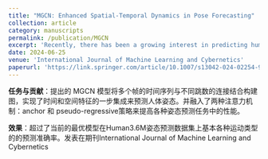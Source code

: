 ```yaml
---
title: "MGCN: Enhanced Spatial-Temporal Dynamics in Pose Forecasting"
collection: article
category: manuscripts
permalink: /publication/MGCN
excerpt: 'Recently, there has been a growing interest in predicting human motion, which involves forecasting future body poses based on observed pose sequences. This task is complex due to modeling spatial and temporal relationships. Autoregressive models, including recurrent neural networks (RNNs) and their variants, as well as transformer networks, are commonly used for addressing this challenge. However, autoregressive models have several serious drawbacks, such as vanishing or exploding gradients. Other researchers have attempted to solve the communication problem in the spatial dimension by integrating graph convolutional networks (GCNs) and long short-term memory (LSTM) or convolutional neural network (CNN) models. These approaches process temporal and spatial information separately and fuse them to extract features, whereas this sequential processing hampers the model’s ability to capture spatiotemporal information and perform feature extraction simultaneously. To address this in human pose forecasting, we propose a novel approach called the multi-graph convolution network (MGCN). By introducing an augmented graph for pose sequences, our model captures spatial and temporal information in one step only using GCN. Multiple frames provide multiple parts, which are joined together in a unified graph instance. Furthermore, our model investigates the impact of natural structure and sequence-aware attention. In the experimental evaluation of the large-scale benchmark datasets (Human3.6M, AMSS, and 3DPW), MGCN outperforms the state-of-the-art methods in human pose prediction.'
date: 2024-06-25
venue: 'International Journal of Machine Learning and Cybernetics'
paperurl: 'https://link.springer.com/article/10.1007/s13042-024-02254-9'
---
```




**任务与贡献**：提出的 MGCN 模型将多个帧的时间序列与不同跳数的连接结合构建图，实现了时间和空间特征的一步集成来预测人体姿态。并融入了两种注意力机制：anchor 和 pseudo-regressive策略来提高各种姿态预测任务中的性能。

**效果**：超过了当前的最优模型在Human3.6M姿态预测数据集上基本各种运动类型的的预测准确率。发表在期刊International Journal of Machine Learning and Cybernetics
